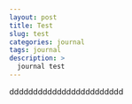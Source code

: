 ```yaml
---
layout: post
title: Test
slug: test
categories: journal
tags: journal
description: >
  journal test
---
```



dddddddddddddddddddddddd